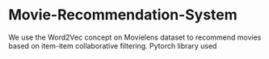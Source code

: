 # Movie-Recommendation-System
We use the Word2Vec concept on Movielens dataset to recommend movies based on item-item collaborative filtering.
Pytorch library used
